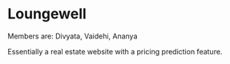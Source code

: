 # Loungewell

Members are: Divyata, Vaidehi, Ananya

Essentially a real estate website with a pricing prediction feature.
